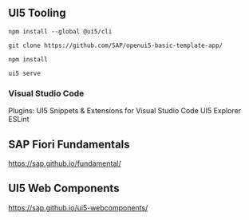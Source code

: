 
## UI5 Tooling

`npm install --global @ui5/cli`

`git clone https://github.com/SAP/openui5-basic-template-app/`

`npm install`

`ui5 serve`

### Visual Studio Code

Plugins: UI5 Snippets & Extensions for Visual Studio Code
UI5 Explorer
ESLint

## SAP Fiori Fundamentals

https://sap.github.io/fundamental/

## UI5 Web Components

https://sap.github.io/ui5-webcomponents/
